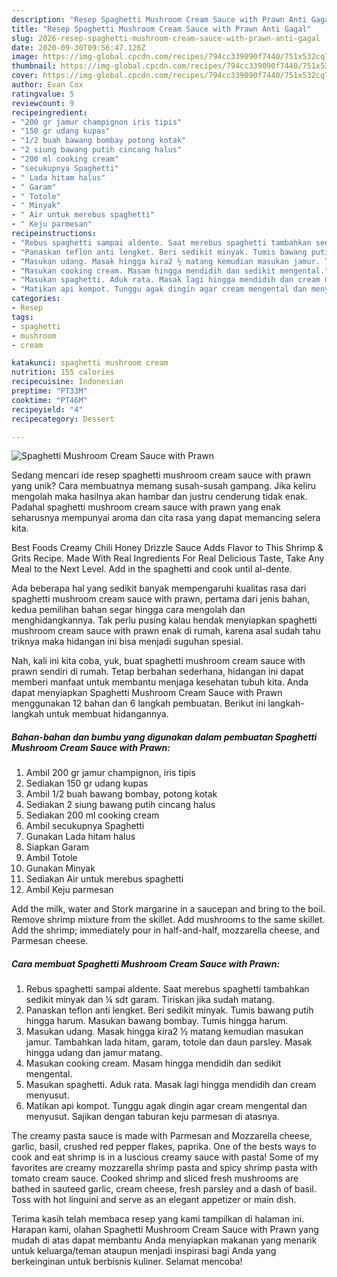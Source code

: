 ```yaml
---
description: "Resep Spaghetti Mushroom Cream Sauce with Prawn Anti Gagal"
title: "Resep Spaghetti Mushroom Cream Sauce with Prawn Anti Gagal"
slug: 2026-resep-spaghetti-mushroom-cream-sauce-with-prawn-anti-gagal
date: 2020-09-30T09:56:47.126Z
image: https://img-global.cpcdn.com/recipes/794cc339090f7440/751x532cq70/spaghetti-mushroom-cream-sauce-with-prawn-foto-resep-utama.jpg
thumbnail: https://img-global.cpcdn.com/recipes/794cc339090f7440/751x532cq70/spaghetti-mushroom-cream-sauce-with-prawn-foto-resep-utama.jpg
cover: https://img-global.cpcdn.com/recipes/794cc339090f7440/751x532cq70/spaghetti-mushroom-cream-sauce-with-prawn-foto-resep-utama.jpg
author: Evan Cox
ratingvalue: 5
reviewcount: 9
recipeingredient:
- "200 gr jamur champignon iris tipis"
- "150 gr udang kupas"
- "1/2 buah bawang bombay potong kotak"
- "2 siung bawang putih cincang halus"
- "200 ml cooking cream"
- "secukupnya Spaghetti"
- " Lada hitam halus"
- " Garam"
- " Totole"
- " Minyak"
- " Air untuk merebus spaghetti"
- " Keju parmesan"
recipeinstructions:
- "Rebus spaghetti sampai aldente. Saat merebus spaghetti tambahkan sedikit minyak dan ¼ sdt garam. Tiriskan jika sudah matang."
- "Panaskan teflon anti lengket. Beri sedikit minyak. Tumis bawang putih hingga harum. Masukan bawang bombay. Tumis hingga harum."
- "Masukan udang. Masak hingga kira2 ½ matang kemudian masukan jamur. Tambahkan lada hitam, garam, totole dan daun parsley. Masak hingga udang dan jamur matang."
- "Masukan cooking cream. Masam hingga mendidih dan sedikit mengental."
- "Masukan spaghetti. Aduk rata. Masak lagi hingga mendidih dan cream menyusut."
- "Matikan api kompot. Tunggu agak dingin agar cream mengental dan menyusut. Sajikan dengan taburan keju parmesan di atasnya."
categories:
- Resep
tags:
- spaghetti
- mushroom
- cream

katakunci: spaghetti mushroom cream 
nutrition: 155 calories
recipecuisine: Indonesian
preptime: "PT33M"
cooktime: "PT46M"
recipeyield: "4"
recipecategory: Dessert

---
```



![Spaghetti Mushroom Cream Sauce with Prawn](https://img-global.cpcdn.com/recipes/794cc339090f7440/751x532cq70/spaghetti-mushroom-cream-sauce-with-prawn-foto-resep-utama.jpg)

Sedang mencari ide resep spaghetti mushroom cream sauce with prawn yang unik? Cara membuatnya memang susah-susah gampang. Jika keliru mengolah maka hasilnya akan hambar dan justru cenderung tidak enak. Padahal spaghetti mushroom cream sauce with prawn yang enak seharusnya mempunyai aroma dan cita rasa yang dapat memancing selera kita.

Best Foods Creamy Chili Honey Drizzle Sauce Adds Flavor to This Shrimp &amp; Grits Recipe. Made With Real Ingredients For Real Delicious Taste, Take Any Meal to the Next Level. Add in the spaghetti and cook until al-dente.

Ada beberapa hal yang sedikit banyak mempengaruhi kualitas rasa dari spaghetti mushroom cream sauce with prawn, pertama dari jenis bahan, kedua pemilihan bahan segar hingga cara mengolah dan menghidangkannya. Tak perlu pusing kalau hendak menyiapkan spaghetti mushroom cream sauce with prawn enak di rumah, karena asal sudah tahu triknya maka hidangan ini bisa menjadi suguhan spesial.


Nah, kali ini kita coba, yuk, buat spaghetti mushroom cream sauce with prawn sendiri di rumah. Tetap berbahan sederhana, hidangan ini dapat memberi manfaat untuk membantu menjaga kesehatan tubuh kita. Anda dapat menyiapkan Spaghetti Mushroom Cream Sauce with Prawn menggunakan 12 bahan dan 6 langkah pembuatan. Berikut ini langkah-langkah untuk membuat hidangannya.

<!--inarticleads1-->

##### Bahan-bahan dan bumbu yang digunakan dalam pembuatan Spaghetti Mushroom Cream Sauce with Prawn:

1. Ambil 200 gr jamur champignon, iris tipis
1. Sediakan 150 gr udang kupas
1. Ambil 1/2 buah bawang bombay, potong kotak
1. Sediakan 2 siung bawang putih cincang halus
1. Sediakan 200 ml cooking cream
1. Ambil secukupnya Spaghetti
1. Gunakan  Lada hitam halus
1. Siapkan  Garam
1. Ambil  Totole
1. Gunakan  Minyak
1. Sediakan  Air untuk merebus spaghetti
1. Ambil  Keju parmesan


Add the milk, water and Stork margarine in a saucepan and bring to the boil. Remove shrimp mixture from the skillet. Add mushrooms to the same skillet. Add the shrimp; immediately pour in half-and-half, mozzarella cheese, and Parmesan cheese. 

<!--inarticleads2-->

##### Cara membuat Spaghetti Mushroom Cream Sauce with Prawn:

1. Rebus spaghetti sampai aldente. Saat merebus spaghetti tambahkan sedikit minyak dan ¼ sdt garam. Tiriskan jika sudah matang.
1. Panaskan teflon anti lengket. Beri sedikit minyak. Tumis bawang putih hingga harum. Masukan bawang bombay. Tumis hingga harum.
1. Masukan udang. Masak hingga kira2 ½ matang kemudian masukan jamur. Tambahkan lada hitam, garam, totole dan daun parsley. Masak hingga udang dan jamur matang.
1. Masukan cooking cream. Masam hingga mendidih dan sedikit mengental.
1. Masukan spaghetti. Aduk rata. Masak lagi hingga mendidih dan cream menyusut.
1. Matikan api kompot. Tunggu agak dingin agar cream mengental dan menyusut. Sajikan dengan taburan keju parmesan di atasnya.


The creamy pasta sauce is made with Parmesan and Mozzarella cheese, garlic, basil, crushed red pepper flakes, paprika. One of the bests ways to cook and eat shrimp is in a luscious creamy sauce with pasta! Some of my favorites are creamy mozzarella shrimp pasta and spicy shrimp pasta with tomato cream sauce. Cooked shrimp and sliced fresh mushrooms are bathed in sauteed garlic, cream cheese, fresh parsley and a dash of basil. Toss with hot linguini and serve as an elegant appetizer or main dish. 

Terima kasih telah membaca resep yang kami tampilkan di halaman ini. Harapan kami, olahan Spaghetti Mushroom Cream Sauce with Prawn yang mudah di atas dapat membantu Anda menyiapkan makanan yang menarik untuk keluarga/teman ataupun menjadi inspirasi bagi Anda yang berkeinginan untuk berbisnis kuliner. Selamat mencoba!
